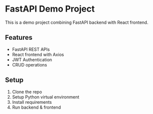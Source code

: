 # FastAPI Demo Project

This is a demo project combining FastAPI backend with React frontend.

## Features
- FastAPI REST APIs
- React frontend with Axios
- JWT Authentication
- CRUD operations

## Setup
1. Clone the repo
2. Setup Python virtual environment
3. Install requirements
4. Run backend & frontend

